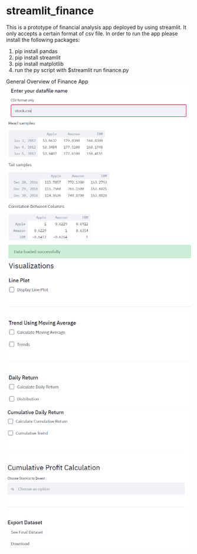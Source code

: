 # streamlit_finance
This is a prototype of financial analysis app deployed by using streamlit. It only accepts a certain format of csv file.
In order to run the app please install the following packages:

1. pip install pandas
2. pip install streamlit
3. pip install matplotlib
4. run the py script with $streamlit run finance.py

General Overview of Finance App
<img src ="finance_app_images/step-1.PNG">
<img src ="finance_app_images/step-2.PNG">
<img src ="finance_app_images/Step-3.PNG">
<img src ="finance_app_images/step-4.PNG">

